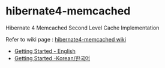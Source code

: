 # hibernate4-memcached

Hibernate 4 Memcached Second Level Cache Implementation


Refer to wiki page : [hibernate4-memcached wiki](https://github.com/kwon37xi/hibernate4-memcached/wiki)

* [Getting Started - English](https://github.com/kwon37xi/hibernate4-memcached/wiki/GettingStarted_EN)
* [Getting Started -Korean/한국어](https://github.com/kwon37xi/hibernate4-memcached/wiki/GettingStarted_KO)
